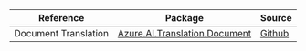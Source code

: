 | Reference | Package | Source |
|---|---|---|
|Document Translation|[Azure.AI.Translation.Document](https://www.nuget.org/packages/Azure.AI.Translation.Document)|[Github](https://github.com/Azure/azure-sdk-for-net/blob/main/sdk/translation/Azure.AI.Translation.Document)|
